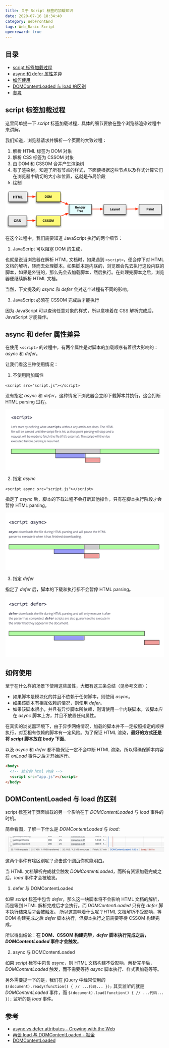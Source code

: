 ```yaml
---
title: 关于 Script 标签的加载知识
date: 2020-07-16 18:34:40
category: WebFrontEnd
tags: Web_Basic Script
openreward: true
---
```


## 目录

<!-- toc -->

- [script 标签加载过程](#script-标签加载过程)
- [async 和 defer 属性差异](#async-和-defer-属性差异)
- [如何使用](#如何使用)
- [DOMContentLoaded 与 load 的区别](#domcontentloaded-与-load-的区别)
- [参考](#参考)

<!-- tocstop -->

## script 标签加载过程

这里简单提一下 *script* 标签加载过程，具体的细节要放在整个浏览器渲染过程中来讲解。

我们知道，浏览器请求并解析一个页面的大致过程：

1. 解析 HTML 标签为 DOM 对象
2. 解析 CSS 标签为 CSSOM 对象
3. 由 DOM 和 CSSOM 合并产生渲染树
4. 有了渲染树，知道了所有节点的样式，下面便根据这些节点以及样式计算它们在浏览器中确切的大小和位置，这就是布局阶段
5. 绘制

![9d8439c9.png](./attachments/9d8439c9.png)

在这个过程中，我们需要知道 JavaScript 执行的两个细节：

1. JavaScript 可以阻塞 DOM 的生成，

也就是说当浏览器在解析 HTML 文档时，如果遇到 `<script>`，便会停下对 HTML 文档的解析，转而去处理脚本。如果脚本是内联的，浏览器会先去执行这段内联的脚本，如果是外链的，那么先会去加载脚本，然后执行。在处理完脚本之后，浏览器便继续解析 HTML 文档。

当然，下文提及的 *async* 和 *defer* 会对这个过程有不同的影响。

3. JavaScript 必须在 CSSOM 完成后才能执行

因为 JavaScript 可以查询任意对象的样式，所以意味着在 CSS 解析完成后，JavaScript 才能操作。

## async 和 defer 属性差异

在使用 `<script>` 的过程中，有两个属性是对脚本的加载顺序有着很大影响的：*async* 和 *defer*。

让我们看这三种使用情况：

1. 不使用附加属性

`<script src="script.js"></script>`

没有指定 *async* 和 *defer*，这种情况下浏览器会立即下载脚本并执行，这会打断 HTML parsing 过程。

![f28a92f5.png](./attachments/f28a92f5.png)

2. 指定 *async*

`<script async src="script.js"></script>`

指定了 *async* 后，脚本的下载过程不会打断其他操作，只有在脚本执行阶段才会暂停 HTML parsing。

![8beb2095.png](./attachments/8beb2095.png)

3. 指定 *defer*

指定了 *defer* 后，脚本的下载和执行都不会暂停 HTML parsing。

![23699fbf.png](./attachments/23699fbf.png)

## 如何使用

至于在什么样的场景下使用这些属性，大概有这三条总结（见参考文章）：

* 如果脚本是模块化的并且不依赖于任何脚本，则使用 *async*。
* 如果该脚本有相互依赖的情况，则使用 *defer*。
* 如果该脚本很小，并且有异步脚本所依赖，则请使用一个内联脚本，该脚本应在 *async* 脚本上方，并且不放置任何属性。

在真实的浏览器环境下，由于异步网络情况，加载的脚本并不一定按照指定的顺序执行，对互相有依赖的脚本有一定风险。为了保证 HTML 渲染，**最好的方式还是将 *script* 脚本放在 *body* 下面**。

以及 *async* 和 *defer* 都不能保证一定不会中断 HTML 渲染，所以得确保脚本内容在 *onLoad* 事件之后才开始运行。

```html
<body>
  <!-- 其它的 html 内容 -->
  <script src="app.js"></script>
</body>
```

## DOMContentLoaded 与 load 的区别

script 标签对于页面加载的另一个影响在于 *DOMContentLoaded* 与 *load* 事件的时机。

简单看图，了解一下什么是 *DOMContentLoaded* 与 *load*:

![a998458b.png](./attachments/a998458b.png)

这两个事件有啥区别呢？点击这个[网页](https://testdrive-archive.azurewebsites.net/HTML5/DOMContentLoaded/Default.html)你就能明白。

当 HTML 文档解析完成就会触发 *DOMContentLoaded*，而所有资源加载完成之后，*load* 事件才会被触发。

1. defer 与 DOMContentLoaded

如果 *script* 标签中包含 *defer*，那么这一块脚本将不会影响 HTML 文档的解析，而是等到 HTML 解析完成后才会执行。而 *DOMContentLoaded* 只有在 *defer* 脚本执行结束后才会被触发。 所以这意味着什么呢？HTML 文档解析不受影响，等 DOM 构建完成之后 *defer* 脚本执行，但脚本执行之前需要等待 CSSOM 构建完成。

所以得出结论：**在 DOM、CSSOM 构建完毕，*defer* 脚本执行完成之后，*DOMContentLoaded* 事件才会触发**。

2. async 与 DOMContentLoaded

如果 *script* 标签中包含 *async*，则 HTML 文档构建不受影响，解析完毕后，*DOMContentLoaded* 触发，而不需要等待 *async* 脚本执行、样式表加载等等。

另外需要提一下的是，我们在 jQuery 中经常使用的 `$(document).ready(function() { // ...代码... });` 其实监听的就是 *DOMContentLoaded* 事件，而 `$(document).load(function() { // ...代码... });` 监听的是 *load* 事件。

## 参考

+ [async vs defer attributes - Growing with the Web](https://www.growingwiththeweb.com/2014/02/async-vs-defer-attributes.html#script-defer)
+ [再谈 load 与 DOMContentLoaded - 掘金](https://juejin.im/post/5b2a508ae51d4558de5bd5d1)
+ [DOMContentLoaded](https://testdrive-archive.azurewebsites.net/HTML5/DOMContentLoaded/Default.html)
